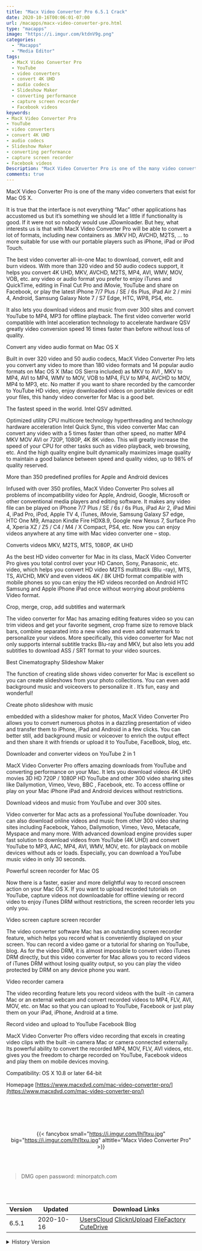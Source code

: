 ```yaml
---
title: "Macx Video Converter Pro 6.5.1 Crack"
date: 2020-10-16T00:06:01-07:00
url: /macapps/macx-video-converter-pro.html
type: "macapps"
image: "https://i.imgur.com/ktdnV9g.png"
categories:
  - "Macapps"
  - "Media Editor"
tags:
  - MacX Video Converter Pro
  - YouTube
  - video converters
  - convert 4K UHD
  - audio codecs
  - Slideshow Maker
  - converting performance
  - capture screen recorder
  - Facebook videos
keywords:
- MacX Video Converter Pro
- YouTube
- video converters
- convert 4K UHD
- audio codecs
- Slideshow Maker
- converting performance
- capture screen recorder
- Facebook videos
Description: "MacX Video Converter Pro is one of the many video converters that exist for Mac OS X.It is true that the interface is not everything “Mac” other applications has accustomed us but it’s something we should let a little if functionality is good"
comments: true
---
```


MacX Video Converter Pro is one of the many video converters that exist for Mac OS X.

It is true that the interface is not everything “Mac” other applications has accustomed us but it’s something we should let a little if functionality is good. If it were not so nobody would use JDownloader. But hey, what interests us is that with MacX Video Converter Pro will be able to convert a lot of formats, including new containers as .MKV HD, AVCHD, M2TS, … to more suitable for use with our portable players such as iPhone, iPad or iPod Touch.

The best video converter all-in-one Mac to download, convert, edit and burn videos. With more than 320 video and 50 audio codecs support, it helps you convert 4K UHD, MKV, AVCHD, M2TS, MP4, AVI, WMV, MOV, VOB, etc. any video or audio format you prefer to enjoy iTunes and QuickTime, editing in Final Cut Pro and iMovie, YouTube and share on Facebook, or play the latest iPhone 7/7 Plus / SE / 6s Plus, iPad Air 2 / mini 4, Android, Samsung Galaxy Note 7 / S7 Edge, HTC, WP8, PS4, etc.

It also lets you download videos and music from over 300 sites and convert YouTube to MP4, MP3 for offline playback. The first video converter world compatible with Intel acceleration technology to accelerate hardware QSV greatly video conversion speed 16 times faster than before without loss of quality.

Convert any video audio format on Mac OS X

Built in over 320 video and 50 audio codecs, MacX Video Converter Pro lets you convert any video to more than 180 video formats and 14 popular audio formats on Mac OS X (Mac OS Sierra included) as MKV to AVI , MKV to MP4, AVI to MP4, WMV to MOV, VOB to MP4, FLV to MP4, AVCHD to MOV, MP4 to MP3, etc. No matter if you want to share recorded by the camcorder to YouTube HD video, enjoy downloaded videos on portable devices or edit your files, this handy video converter for Mac is a good bet.

The fastest speed in the world. Intel QSV admitted.

Optimized utility CPU multicore technology hyperthreading and technology hardware acceleration Intel Quick Sync, this video converter Mac can convert any video with a 5 times faster than other speed, no matter MP4 MKV MOV AVI or 720P, 1080P, 4K 8K video. This will greatly increase the speed of your CPU for other tasks such as video playback, web browsing, etc. And the high quality engine built dynamically maximizes image quality to maintain a good balance between speed and quality video, up to 98% of quality reserved.

More than 350 predefined profiles for Apple and Android devices

Infused with over 350 profiles, MacX Video Converter Pro solves all problems of incompatibility video for Apple, Android, Google, Microsoft or other conventional media players and editing software. It makes any video file can be played on iPhone 7/7 Plus / SE / 6s / 6s Plus, iPad Air 2, iPad Mini 4, iPad Pro, iPod, Apple TV 4, iTunes, iMovie, Samsung Galaxy S7 edge, HTC One M9, Amazon Kindle Fire HDX8.9, Google new Nexus 7, Surface Pro 4, Xperia XZ / Z5 / C4 / M4 / X Compact, PS4, etc. Now you can enjoy videos anywhere at any time with Mac video converter one – stop.

Converts videos MKV, M2TS, MTS, 1080P, 4K UHD

As the best HD video converter for Mac in its class, MacX Video Converter Pro gives you total control over your HD Canon, Sony, Panasonic, etc. video, which helps you convert HD video M2TS multitrack (Blu -ray), MTS, TS, AVCHD, MKV and even videos 4K / 8K UHD format compatible with mobile phones so you can enjoy the HD videos recorded on Android HTC Samsung and Apple iPhone iPad once without worrying about problems Video format.

Crop, merge, crop, add subtitles and watermark

The video converter for Mac has amazing editing features video so you can trim videos and get your favorite segment, crop frame size to remove black bars, combine separated into a new video and even add watermark to personalize your videos. More specifically, this video converter for Mac not only supports internal subtitle tracks Blu-ray and MKV, but also lets you add subtitles to download ASS / SRT format to your video sources.

Best Cinematography Slideshow Maker

The function of creating slide shows video converter for Mac is excellent so you can create slideshows from your photo collections. You can even add background music and voiceovers to personalize it . It’s fun, easy and wonderful!

Create photo slideshow with music

embedded with a slideshow maker for photos, MacX Video Converter Pro allows you to convert numerous photos in a dazzling presentation of video and transfer them to iPhone, iPad and Android in a few clicks. You can better still, add background music or voiceover to enrich the output effect and then share it with friends or upload it to YouTube, FaceBook, blog, etc.

Downloader and converter videos on YouTube 2 in 1

MacX Video Converter Pro offers amazing downloads from YouTube and converting performance on your Mac. It lets you download videos 4K UHD movies 3D HD 720P / 1080P HD YouTube and other 300 video sharing sites like Dailymotion, Vimeo, Vevo, BBC , Facebook, etc. To access offline or play on your Mac iPhone iPad and Android devices without restrictions.

Download videos and music from YouTube and over 300 sites.

Video converter for Mac acts as a professional YouTube downloader. You can also download online videos and music from other 300 video sharing sites including Facebook, Yahoo, Dailymotion, Vimeo, Vevo, Metacafe, Myspace and many more. With advanced download engine provides super fast solution to download videos from YouTube (4K UHD) and convert YouTube to MP3, AAC, MP4, AVI, WMV, MOV, etc. for playback on mobile devices without ads or loads. Especially, you can download a YouTube music video in only 30 seconds.

Powerful screen recorder for Mac OS

Now there is a faster, easier and more delightful way to record onscreen action on your Mac OS X. If you want to upload recorded tutorials on YouTube, capture videos not downloadable for offline viewing or record video to enjoy iTunes DRM without restrictions, the screen recorder lets you only you.

Video screen capture screen recorder

The video converter software Mac has an outstanding screen recorder feature, which helps you record what is conveniently displayed on your screen. You can record a video game or a tutorial for sharing on YouTube, blog. As for the video DRM, it is almost impossible to convert video iTunes DRM directly, but this video converter for Mac allows you to record videos of iTunes DRM without losing quality output, so you can play the video protected by DRM on any device phone you want.

Video recorder camera

The video recording feature lets you record videos with the built -in camera Mac or an external webcam and convert recorded videos to MP4, FLV, AVI, MOV, etc. on Mac so that you can upload to YouTube, Facebook or just play them on your iPad, iPhone, Android at a time.

Record video and upload to YouTube Facebook Blog

MacX Video Converter Pro offers video recording that excels in creating video clips with the built -in camera Mac or camera connected externally. Its powerful ability to convert the recorded MP4, MOV, FLV, AVI videos, etc. gives you the freedom to charge recorded on YouTube, Facebook videos and play them on mobile devices moving.

Compatibility: OS X 10.8 or later 64-bit

Homepage [https://www.macxdvd.com/mac-video-converter-pro/](https://www.macxdvd.com/mac-video-converter-pro/)

<br/>
<br/>
<script async src="https://pagead2.googlesyndication.com/pagead/js/adsbygoogle.js"></script>
<ins class="adsbygoogle"
     style="display:block; text-align:center;"
     data-ad-layout="in-article"
     data-ad-format="fluid"
     data-ad-client="ca-pub-8746275014476192"
     data-ad-slot="5144997159"></ins>
<script>
     (adsbygoogle = window.adsbygoogle || []).push({});
</script>
<br/>
<br/>


<center>

{{< fancybox small="https://i.imgur.com/Ihl1txu.jpg" big="https://i.imgur.com/Ihl1txu.jpg" alttitle="Macx Video Converter Pro" >}}

</center>

<br/>
<br/>


> DMG open password: minorpatch.com

<br/>

<br/>
<div id="history_version" class="history_version">

| Version | Updated | Download Links |
| ---- | ---- | ---- |
| 6.5.1 | 2020-10-16 | [UsersCloud](https://ouo.io/c1RWXog)   [ClicknUpload](https://ouo.io/5SBwL3)   [FileFactory](https://ouo.io/6kDnkD)   [CuteDrive](https://ouo.io/n0wV6V) |
<details>
<summary>History Version</summary>

| Version | Updated | Download Links |
| ---- | ---- | ---- |
| 6.5.0 | 2020-04-06 | [UsersCloud](https://ouo.io/NhNf2dT)   [ClicknUpload](https://ouo.io/2LJgRO)   [FileFactory](https://ouo.io/lQwnL2)   [CuteDrive](https://ouo.io/FpGXCh) |
</details>

</div>
